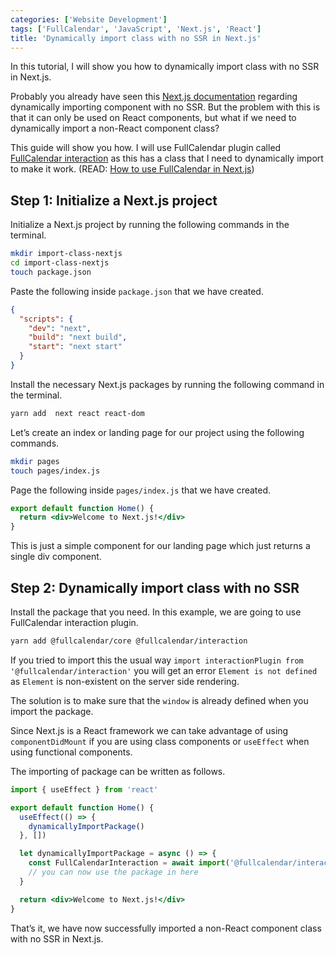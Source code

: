 ```yaml
---
categories: ['Website Development']
tags: ['FullCalendar', 'JavaScript', 'Next.js', 'React']
title: 'Dynamically import class with no SSR in Next.js'
---
```

In this tutorial, I will show you how to dynamically import class with no SSR in Next.js.

Probably you already have seen this [Next.js documentation](https://nextjs.org/docs/#with-no-ssr) regarding dynamically importing component with no SSR. But the problem with this is that it can only be used on React components, but what if we need to dynamically import a non-React component class?

This guide will show you how. I will use FullCalendar plugin called [FullCalendar interaction](https://www.npmjs.com/package/@fullcalendar/interaction) as this has a class that I need to dynamically import to make it work. (READ: [How to use FullCalendar in Next.js](/posts/how-to-use-fullcalendar-in-next-js/))

## Step 1: Initialize a Next.js project
Initialize a Next.js project by running the following commands in the terminal.

```sh
mkdir import-class-nextjs
cd import-class-nextjs
touch package.json
```

Paste the following inside `package.json` that we have created.

```json
{
  "scripts": {
    "dev": "next",
    "build": "next build",
    "start": "next start"
  }
}
```

Install the necessary Next.js packages by running the following command in the terminal.

```sh
yarn add  next react react-dom
```

Let’s create an index or landing page for our project using the following commands.

```sh
mkdir pages
touch pages/index.js
```

Page the following inside `pages/index.js` that we have created.

```jsx
export default function Home() {
  return <div>Welcome to Next.js!</div>
}
```

This is just a simple component for our landing page which just returns a single div component.

## Step 2: Dynamically import class with no SSR
Install the package that you need. In this example, we are going to use FullCalendar interaction plugin.

```sh
yarn add @fullcalendar/core @fullcalendar/interaction
```

If you tried to import this the usual way `import interactionPlugin from '@fullcalendar/interaction'` you will get an error `Element is not defined` as `Element` is non-existent on the server side rendering.

The solution is to make sure that the `window` is already defined when you import the package.

Since Next.js is a React framework we can take advantage of using `componentDidMount` if you are using class components or `useEffect` when using functional components.

The importing of package can be written as follows.

```jsx
import { useEffect } from 'react'

export default function Home() {
  useEffect(() => {
    dynamicallyImportPackage()
  }, [])

  let dynamicallyImportPackage = async () => {
    const FullCalendarInteraction = await import('@fullcalendar/interaction')
    // you can now use the package in here
  }

  return <div>Welcome to Next.js!</div>
}
```

That’s it, we have now successfully imported a non-React component class with no SSR in Next.js.
